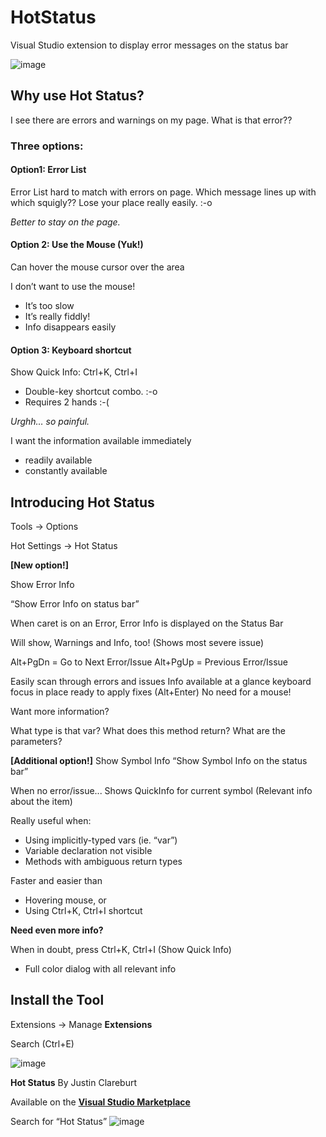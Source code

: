 # HotStatus
Visual Studio extension to display error messages on the status bar

![image](https://user-images.githubusercontent.com/17131343/105683067-f2242c00-5f3e-11eb-9e05-0fa748ee0d1d.png)

## Why use Hot Status?

I see there are errors and warnings on my page.
What is that error??

### Three options:

#### Option1: Error List
Error List hard to match with errors on page.
Which message lines up with which squigly??
Lose your place really easily. :-o

*Better to stay on the page.*

#### Option 2: Use the Mouse (Yuk!)
Can hover the mouse cursor over the area

I don’t want to use the mouse!
- It’s too slow
- It’s really fiddly!
- Info disappears easily

#### Option 3: Keyboard shortcut
Show Quick Info: Ctrl+K, Ctrl+I
- Double-key shortcut combo. :-o
- Requires 2 hands :-(

*Urghh… so painful.*

I want the information available immediately
- readily available
- constantly available

## Introducing Hot Status

Tools → Options

Hot Settings → Hot Status

**[New option!]**

Show Error Info

“Show Error Info on status bar”

When caret is on an Error, Error Info is displayed on the Status Bar

Will show, Warnings and Info, too!
(Shows most severe issue)

Alt+PgDn = Go to Next Error/Issue
Alt+PgUp = Previous Error/Issue

Easily scan through errors and issues
Info available at a glance
keyboard focus in place
ready to apply fixes (Alt+Enter)
No need for a mouse!

Want more information?

What type is that var?
What does this method return?
What are the parameters?

**[Additional option!]**
Show Symbol Info
“Show Symbol Info on the status bar”

When no error/issue...
Shows QuickInfo for current symbol
(Relevant info about the item)

Really useful when:
- Using implicitly-typed vars (ie. “var”)
- Variable declaration not visible
- Methods with ambiguous return types

Faster and easier than
- Hovering mouse, or
- Using Ctrl+K, Ctrl+I shortcut

**Need even more info?**

When in doubt, press Ctrl+K, Ctrl+I (Show Quick Info)
- Full color dialog with all relevant info


## Install the Tool

Extensions → Manage **Extensions**

Search (Ctrl+E)

![image](https://user-images.githubusercontent.com/17131343/105684140-4c71bc80-5f40-11eb-8e6a-f6e2b2da5c5d.png)

**Hot Status**
By Justin Clareburt

Available on the [**Visual Studio Marketplace**](
https://marketplace.visualstudio.com/items?itemName=JustinClareburtMSFT.HotStatus)

Search for “Hot Status”
![image](https://user-images.githubusercontent.com/17131343/105684413-a83c4580-5f40-11eb-9d66-da44361c17dd.png)

